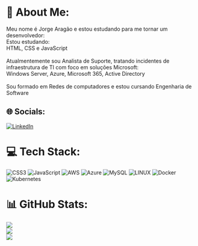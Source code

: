 # 💫 About Me:
Meu nome é Jorge Aragão e estou estudando para me tornar um desenvolvedor:<br>Estou estudando:<br>HTML, CSS e JavaScript<br><br>Atualmentemente sou Analista de Suporte, tratando incidentes de infraestrutura de TI com foco em soluções Microsoft:<br>Windows Server, Azure, Microsoft 365, Active Directory
<br><br>
Sou formado em Redes de computadores e estou cursando Engenharia de Software


## 🌐 Socials:
[![LinkedIn](https://img.shields.io/badge/LinkedIn-%230077B5.svg?logo=linkedin&logoColor=white)](https://linkedin.com/in/jorgearagao) 

# 💻 Tech Stack:
![CSS3](https://img.shields.io/badge/css3-%231572B6.svg?style=for-the-badge&logo=css3&logoColor=white) ![JavaScript](https://img.shields.io/badge/javascript-%23323330.svg?style=for-the-badge&logo=javascript&logoColor=%23F7DF1E) ![AWS](https://img.shields.io/badge/AWS-%23FF9900.svg?style=for-the-badge&logo=amazon-aws&logoColor=white) ![Azure](https://img.shields.io/badge/azure-%230072C6.svg?style=for-the-badge&logo=azure-devops&logoColor=white) ![MySQL](https://img.shields.io/badge/mysql-%2300f.svg?style=for-the-badge&logo=mysql&logoColor=white) ![LINUX](https://img.shields.io/badge/Linux-FCC624?style=for-the-badge&logo=linux&logoColor=black) ![Docker](https://img.shields.io/badge/docker-%230db7ed.svg?style=for-the-badge&logo=docker&logoColor=white) ![Kubernetes](https://img.shields.io/badge/kubernetes-%23326ce5.svg?style=for-the-badge&logo=kubernetes&logoColor=white)
# 📊 GitHub Stats:
![](https://github-readme-stats.vercel.app/api?username=jorgearagao&theme=default&hide_border=false&include_all_commits=false&count_private=true)<br/>
![](https://github-readme-streak-stats.herokuapp.com/?user=jorgearagao&theme=default&hide_border=false)<br/>
![](https://github-readme-stats.vercel.app/api/top-langs/?username=jorgearagao&theme=default&hide_border=false&include_all_commits=false&count_private=true&layout=compact)

<!-- Proudly created with GPRM ( https://gprm.itsvg.in ) -->
